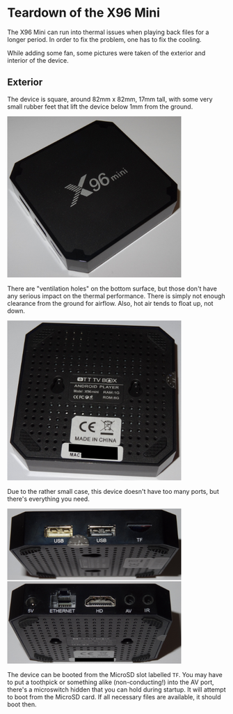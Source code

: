 # Teardown of the X96 Mini

The X96 Mini can run into thermal issues when playing back files for a longer period. In order to fix the problem, one has to fix the cooling.

While adding some fan, some pictures were taken of the exterior and interior of the device.


## Exterior

The device is square, around 82mm x 82mm, 17mm tall, with some very small rubber feet that lift the device below 1mm from the ground.

<img src="img/x96-top.jpg" width="400">

There are "ventilation holes" on the bottom surface, but those don't have any serious impact on the thermal performance. There is simply not enough clearance from the ground for airflow. Also, hot air tends to float up, not down.

<img src="img/x96-bottom.jpg" width="400">

Due to the rather small case, this device doesn't have too many ports, but there's everything you need.

<img src="img/x96-ports-1.jpg" width="400">

<img src="img/x96-ports-2.jpg" width="400">

The device can be booted from the MicroSD slot labelled `TF`. You may have to put a toothpick or something alike (non-conducting!) into the AV port, there's a microswitch hidden that you can hold during startup. It will attempt to boot from the MicroSD card. If all necessary files are available, it should boot then.
